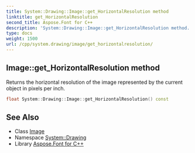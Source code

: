 ```yaml
---
title: System::Drawing::Image::get_HorizontalResolution method
linktitle: get_HorizontalResolution
second_title: Aspose.Font for C++
description: 'System::Drawing::Image::get_HorizontalResolution method. Returns the horizontal resolution of the image represented by the current object in pixels per inch in C++.'
type: docs
weight: 1500
url: /cpp/system.drawing/image/get_horizontalresolution/
---
```

## Image::get_HorizontalResolution method


Returns the horizontal resolution of the image represented by the current object in pixels per inch.

```cpp
float System::Drawing::Image::get_HorizontalResolution() const
```

## See Also

* Class [Image](../)
* Namespace [System::Drawing](../../)
* Library [Aspose.Font for C++](../../../)
